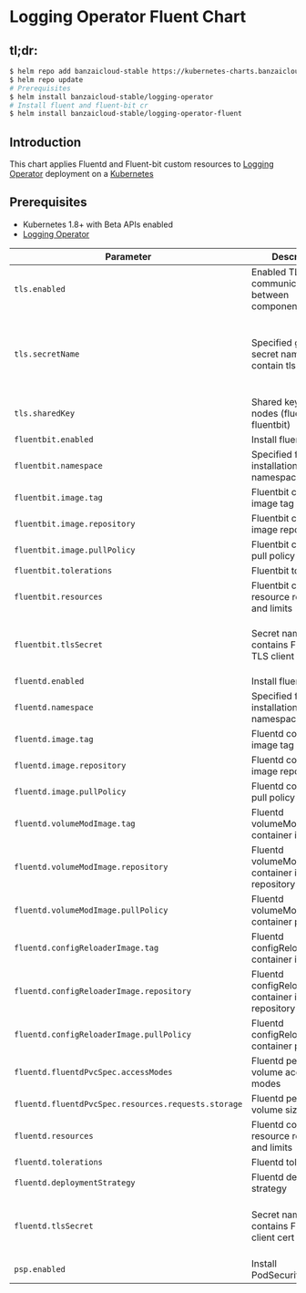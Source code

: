 # Logging Operator Fluent Chart

## tl;dr:

```bash
$ helm repo add banzaicloud-stable https://kubernetes-charts.banzaicloud.com
$ helm repo update
# Prerequisites
$ helm install banzaicloud-stable/logging-operator
# Install fluent and fluent-bit cr
$ helm install banzaicloud-stable/logging-operator-fluent
```

## Introduction

This chart applies Fluentd and Fluent-bit custom resources to [Logging Operator](https://github.com/banzaicloud/banzai-charts/logging-operator) deployment on a [Kubernetes](http://kubernetes.io)

## Prerequisites

- Kubernetes 1.8+ with Beta APIs enabled
- [Logging Operator](https://github.com/banzaicloud/logging-operator) 


|                      Parameter                      |                        Description                     |             Default            |
| --------------------------------------------------- | ------------------------------------------------------ | ------------------------------ |
| `tls.enabled`                                       | Enabled TLS communication between components           | true                           |
| `tls.secretName`                                    | Specified generic secret name, which contain tls certs | This will overwrite automatic Helm certificate generation and overrides `fluentbit.tlsSecret` and `fluentd.tlsSecret`. |
| `tls.sharedKey`                                     | Shared key between nodes (fluentd-fluentbit)           | [autogenerated]                |
| `fluentbit.enabled`                                 | Install fluent-bit                                     | true                           |
| `fluentbit.namespace`                               | Specified fluentbit installation namespace             | same as operator namespace     |
| `fluentbit.image.tag`                               | Fluentbit container image tag                          | `1.1.3`                        |
| `fluentbit.image.repository`                        | Fluentbit container image repository                   | `fluent/fluent-bit`            |
| `fluentbit.image.pullPolicy`                        | Fluentbit container pull policy                        | `IfNotPresent`                 |
| `fluentbit.tolerations`                             | Fluentbit tolerations                                  | `nil`                          |
| `fluentbit.resources`                             | Fluentbit container resource requests and limits         | `{}`                           |
| `fluentbit.tlsSecret`                               | Secret name that contains Fluentbit TLS client cert    | Ignored if `tls.secretName` is specified. Must refer to a secret of type `kubernetes.io/tls` |
| `fluentd.enabled`                                   | Install fluentd                                        | true                           |
| `fluentd.namespace`                                 | Specified fluentd installation namespace               | same as operator namespace     |
| `fluentd.image.tag`                                 | Fluentd container image tag                            | `v1.5.0`                       |
| `fluentd.image.repository`                          | Fluentd container image repository                     | `banzaicloud/fluentd`          |
| `fluentd.image.pullPolicy`                          | Fluentd container pull policy                          | `IfNotPresent`                 |
| `fluentd.volumeModImage.tag`                        | Fluentd volumeModImage container image tag             | `latest`                       |
| `fluentd.volumeModImage.repository`                 | Fluentd volumeModImage container image repository      | `busybox`                      |
| `fluentd.volumeModImage.pullPolicy`                 | Fluentd volumeModImage container pull policy           | `IfNotPresent`                 |
| `fluentd.configReloaderImage.tag`                   | Fluentd configReloaderImage container image tag        | `v0.2.2`                       |
| `fluentd.configReloaderImage.repository`            | Fluentd configReloaderImage container image repository | `jimmidyson/configmap-reload`  |
| `fluentd.configReloaderImage.pullPolicy`            | Fluentd configReloaderImage container pull policy      | `IfNotPresent`                 |
| `fluentd.fluentdPvcSpec.accessModes`                | Fluentd persistence volume access modes                | `[ReadWriteOnce]`              |
| `fluentd.fluentdPvcSpec.resources.requests.storage` | Fluentd persistence volume size                        | `21Gi`                         |
| `fluentd.resources`                                 | Fluentd container resource requests and limits         | `{}`                           |
| `fluentd.tolerations`                               | Fluentd tolerations                                    | `nil`                          |
| `fluentd.deploymentStrategy`                        | Fluentd deployment strategy                            | `Rolling Update`               |
| `fluentd.tlsSecret`                                 | Secret name that contains Fluentd TLS client cert      | Ignored if `tls.secretName` is specified. Must refer to a secret of type `kubernetes.io/tls`. |
| `psp.enabled`                                       | Install PodSecurityPolicy                              | `false`                        |

